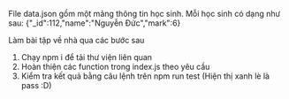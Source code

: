File data.json gồm một mảng thông tin học sinh. Mỗi học sinh có dạng như sau: {"_id":112,"name":"Nguyễn Đức","mark":6}

Làm bài tập về nhà qua các bước sau
1. Chạy npm i để tải thư viện liên quan
2. Hoàn thiện các function trong index.js theo yêu cầu
3. Kiểm tra kết quả bằng câu lệnh trên npm run test (Hiện thị xanh lè là pass :D)
